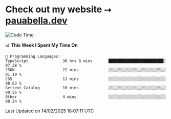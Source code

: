 # Check out my website ⭢ [pauabella.dev](https://pauabella.dev)

<!--START_SECTION:waka-->
![Code Time](http://img.shields.io/badge/Code%20Time-4%2C086%20hrs%2029%20mins-blue)

📊 **This Week I Spent My Time On** 

```text
💬 Programming Languages: 
TypeScript               30 hrs 8 mins       ████████████████████████░   97.38 % 
JSON                     22 mins             ░░░░░░░░░░░░░░░░░░░░░░░░░   01.19 % 
CSS                      11 mins             ░░░░░░░░░░░░░░░░░░░░░░░░░   00.63 % 
Gettext Catalog          10 mins             ░░░░░░░░░░░░░░░░░░░░░░░░░   00.56 % 
Other                    4 mins              ░░░░░░░░░░░░░░░░░░░░░░░░░   00.24 % 
```


 Last Updated on 14/02/2025 18:07:11 UTC
<!--END_SECTION:waka-->
